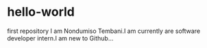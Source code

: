 # hello-world
first repository
I am Nondumiso Tembani.I am currently are software developer intern.I am new to Github...
